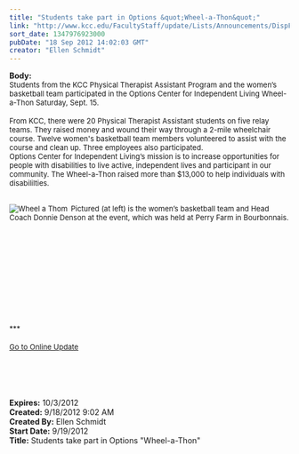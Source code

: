 ```yaml
---
title: "Students take part in Options &quot;Wheel-a-Thon&quot;"
link: "http://www.kcc.edu/FacultyStaff/update/Lists/Announcements/DispForm.aspx?ID=824"
sort_date: 1347976923000
pubDate: "18 Sep 2012 14:02:03 GMT"
creator: "Ellen Schmidt"
---
```


<div><b>Body:</b> <div class="ExternalClass389F8ECDBEFD4D5987A68490453B1704">
<div><font size="2">Students from the KCC Physical Therapist Assistant Program and the women’s basketball team participated in the Options Center for Independent Living Wheel-a-Thon Saturday, Sept. 15.</font></div>
<div><br /><font size="2">From KCC, there were 20 Physical Therapist Assistant students on five relay teams. They raised money and wound their way through a 2-mile wheelchair course. Twelve women's basketball team members volunteered to assist with the course and clean up. </font><font size="2">Three employees also participated.  <br /></div></font>
<div><font size="2">Options Center for Independent Living’s mission is to increase opportunities for people with disabilities to live active, independent lives and participant in our community. The Wheel-a-Thon raised more than $13,000 to help individuals with disabililties.<br /></font></div>
<div><font size="2"> </div></font>
<div><font size="2">
<div style="float:left;margin-right:6px"><img alt="Wheel a Thom" src="/FacultyStaff/update/PublishingImages/Wheel_a_thon.jpg" /></div>
<p>Pictured (at left) is the women’s basketball team and Head Coach Donnie Denson at the event, which was held at Perry Farm in Bourbonnais.</font></p></div>
<div><font size="2"></font> </div>
<div><font size="2"></font> </div>
<div><font size="2"></font> </div>
<div><font size="2"></font> </div>
<div><font size="2"></font> </div>
<div><font size="2"></font> </div>
<div><font size="2"></font> </div>
<div><font size="2"></font> </div>
<div> </div>
<div> </div>
<div><font size="2">***</font></div>
<div><font size="2"></font> </div>
<div><font size="2"><a href="/FacultyStaff/update/Pages/dailyupdate.aspx">Go to Online Update</a></font></div>
<div><font size="2"></font> </div>
<div><font size="2"></font><font size="2"></font> </div>
<div><font size="2"></font> </div>
<div><br /><font size="2"> </font></div></div></div>
<div><b>Expires:</b> 10/3/2012</div>
<div><b>Created:</b> 9/18/2012 9:02 AM</div>
<div><b>Created By:</b> Ellen Schmidt</div>
<div><b>Start Date:</b> 9/19/2012</div>
<div><b>Title:</b> Students take part in Options &quot;Wheel-a-Thon&quot;</div>
